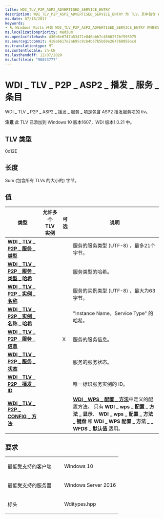 ```yaml
---
title: WDI_TLV_P2P_ASP2_ADVERTISED_SERVICE_ENTRY
description: WDI_TLV_P2P_ASP2_ADVERTISED_SERVICE_ENTRY 为 TLV，其中包含 ASP2 播发服务项。
ms.date: 07/18/2017
keywords:
- 从 Windows Vista 开始 WDI_TLV_P2P_ASP2_ADVERTISED_SERVICE_ENTRY 网络驱动程序
ms.localizationpriority: medium
ms.openlocfilehash: 436b6e6747a53471e846abb7c4666257bf593075
ms.sourcegitcommit: 418e6617e2a695c9cb4b37b5b60e264760858acd
ms.translationtype: MT
ms.contentlocale: zh-CN
ms.lasthandoff: 12/07/2020
ms.locfileid: "96823777"
---
```

# <a name="wdi_tlv_p2p_asp2_advertised_service_entry"></a>WDI \_ TLV \_ P2P \_ ASP2 \_ 播发 \_ 服务 \_ 条目


WDI \_ TLV \_ P2P \_ ASP2 \_ 播发 \_ 服务 \_ 项是包含 ASP2 播发服务项的 tlv。

**注意**  此 TLV 已添加到 Windows 10 版本1607，WDI 版本1.0.21 中。

 

## <a name="tlv-type"></a>TLV 类型


0x12E

## <a name="length"></a>长度


Sum (包含所有 TLVs 的大小的) 字节。

## <a name="values"></a>值


| 类型                                                                           | 允许多个 TLV 实例 | 可选 | 说明                                                                                                                                                                                                                                                                              |
|--------------------------------------------------------------------------------|--------------------------------|----------|------------------------------------------------------------------------------------------------------------------------------------------------------------------------------------------------------------------------------------------------------------------------------------------|
| [**WDI \_ TLV \_ P2P \_ 服务 \_ 类型**](wdi-tlv-p2p-service-type.md)               |                                |          | 服务的服务类型 (UTF-8) ，最多21个字节。                                                                                                                                                                                                                                     |
| [**WDI \_ TLV \_ P2P \_ 服务 \_ 类型 \_ 哈希**](wdi-tlv-p2p-service-type-hash.md)    |                                |          | 服务类型的哈希。                                                                                                                                                                                                                                                                    |
| [**WDI \_ TLV \_ P2P \_ 实例 \_ 名称**](wdi-tlv-p2p-instance-name.md)             |                                |          | 服务的实例类型 (UTF-8) ，最大为63字节。                                                                                                                                                                                                                                    |
| [**WDI \_ TLV \_ P2P \_ 实例 \_ 名称 \_ 哈希**](wdi-tlv-p2p-instance-name-hash.md)  |                                |          | "Instance Name，Service Type" 的哈希。                                                                                                                                                                                                                                                   |
| [**WDI \_ TLV \_ P2P \_ 服务 \_ 信息**](wdi-tlv-p2p-service-information.md) |                                | X        | 服务的服务信息。                                                                                                                                                                                                                                                     |
| [**WDI \_ TLV \_ P2P \_ 服务 \_ 状态**](wdi-tlv-p2p-service-status.md)           |                                |          | 服务的服务状态。                                                                                                                                                                                                                                                           |
| [**WDI \_ TLV \_ P2P \_ 播发 \_ ID**](wdi-tlv-p2p-advertisement-id.md)       |                                |          | 唯一标识服务实例的 ID。                                                                                                                                                                                                                                     |
| [**WDI \_ TLV \_ P2P \_ CONFIG \_ 方法**](wdi-tlv-p2p-config-methods.md)           |                                |          | [**WDI \_ WPS \_ 配置 \_ 方法**](/windows-hardware/drivers/ddi/wditypes/ne-wditypes-_wdi_wps_configuration_method)中定义的配置方法。 只有 **WDI \_ wps \_ 配置 \_ 方法 \_ 显示**、 **WDI \_ wps \_ 配置 \_ 方法 \_ 键盘** 和 **WDI \_ WPS 配置 \_ 方法 \_ \_ WFDS \_ 默认值** 适用。 |

 

<a name="requirements"></a>要求
------------

<table>
<colgroup>
<col width="50%" />
<col width="50%" />
</colgroup>
<tbody>
<tr class="odd">
<td><p>最低受支持的客户端</p></td>
<td><p>Windows 10</p></td>
</tr>
<tr class="even">
<td><p>最低受支持的服务器</p></td>
<td><p>Windows Server 2016</p></td>
</tr>
<tr class="odd">
<td><p>标头</p></td>
<td>Wditypes.hpp</td>
</tr>
</tbody>
</table>

 


